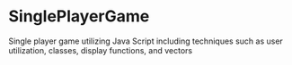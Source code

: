 # SinglePlayerGame
Single player game utilizing Java Script including techniques such as user utilization, classes, display functions, and vectors
